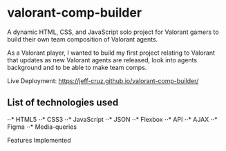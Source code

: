 # valorant-comp-builder

A dynamic HTML, CSS, and JavaScript solo project for Valorant gamers to build their own team composition of Valorant agents.

As a Valorant player, I wanted to build my first project relating to Valorant that updates as new Valorant agents are released, look into agents background and to be able to make team comps.

Live Deployment: https://jeff-cruz.github.io/valorant-comp-builder/

List of technologies used
-------------------------
⋅⋅* HTML5
⋅⋅* CSS3
⋅⋅* JavaScript
⋅⋅* JSON
⋅⋅* Flexbox
⋅⋅* API
⋅⋅* AJAX
⋅⋅* Figma
⋅⋅* Media-queries

Features Implemented
